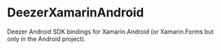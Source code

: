 # DeezerXamarinAndroid
Deezer Android SDK bindings for Xamarin.Android (or Xamarin.Forms but only in the Android project).
